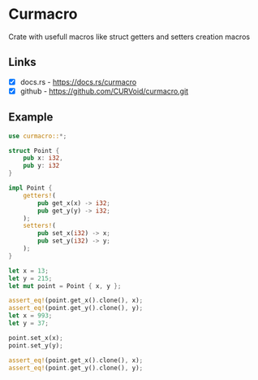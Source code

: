 # Curmacro
Crate with usefull macros like struct getters and setters creation macros

## Links
- [x] docs.rs - https://docs.rs/curmacro
- [x] github - https://github.com/CURVoid/curmacro.git

## Example
```rust
use curmacro::*;

struct Point {
    pub x: i32,
    pub y: i32
}

impl Point {
    getters!(
        pub get_x(x) -> i32;
        pub get_y(y) -> i32;    
    );
    setters!(
        pub set_x(i32) -> x;
        pub set_y(i32) -> y;    
    );
}

let x = 13;
let y = 215;
let mut point = Point { x, y };

assert_eq!(point.get_x().clone(), x);
assert_eq!(point.get_y().clone(), y);
let x = 993;
let y = 37;

point.set_x(x);
point.set_y(y);

assert_eq!(point.get_x().clone(), x);
assert_eq!(point.get_y().clone(), y);
```